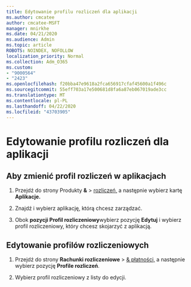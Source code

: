 ```yaml
---
title: Edytowanie profilu rozliczeń dla aplikacji
ms.author: cmcatee
author: cmcatee-MSFT
manager: mnirkhe
ms.date: 04/21/2020
ms.audience: Admin
ms.topic: article
ROBOTS: NOINDEX, NOFOLLOW
localization_priority: Normal
ms.collection: Adm_O365
ms.custom:
- "9000564"
- "2423"
ms.openlocfilehash: f20bba47e9618a2fca656917cfaf45600a1f496c
ms.sourcegitcommit: 55eff703a17e500681d8fa6a87eb067019ade3cc
ms.translationtype: MT
ms.contentlocale: pl-PL
ms.lasthandoff: 04/22/2020
ms.locfileid: "43703905"
---
```

# <a name="edit-billing-profile-for-apps"></a>Edytowanie profilu rozliczeń dla aplikacji

## <a name="to-change-the-billing-profile-on-apps"></a>Aby zmienić profil rozliczeń w aplikacjach

1. Przejdź do strony Produkty **&** > [rozliczeń,](https://go.microsoft.com/fwlink/p/?linkid=842054) a następnie wybierz kartę **Aplikacje.**

2. Znajdź i wybierz aplikację, którą chcesz zarządzać.  

3. Obok **pozycji Profil rozliczeniowy**wybierz pozycję **Edytuj** i wybierz profil rozliczeniowy, który chcesz skojarzyć z aplikacją.

## <a name="edit-billing-profiles"></a>Edytowanie profilów rozliczeniowych

1. Przejdź do strony **Rachunki rozliczeniowe** > [& płatności,](https://go.microsoft.com/fwlink/p/?linkid=848039) a następnie wybierz pozycję **Profile rozliczeń**.

2. Wybierz profil rozliczeniowy z listy do edycji.